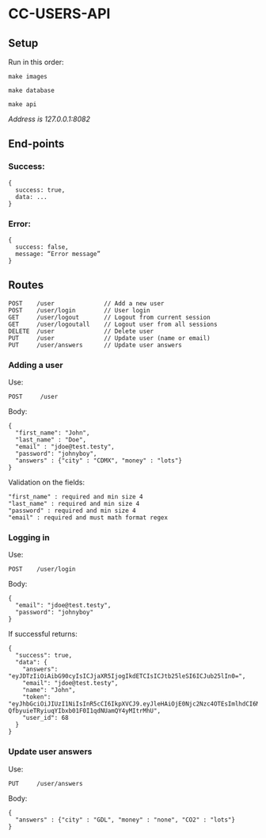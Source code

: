 # CC-USERS-API
## Setup
Run in this order:
```
make images

make database

make api
```

*Address is 127.0.0.1:8082*

## End-points
### Success:
```
{
  success: true,
  data: ...
}
```

### Error:
```
{
  success: false,
  message: “Error message”
}
```

## Routes
```
POST    /user              // Add a new user
POST    /user/login        // User login
GET     /user/logout       // Logout from current session
GET     /user/logoutall    // Logout user from all sessions
DELETE  /user              // Delete user
PUT     /user              // Update user (name or email)
PUT     /user/answers      // Update user answers
```

### Adding a user
Use:
```
POST     /user              
```
Body:
```
{
  "first_name": "John",
  "last_name" : "Doe",
  "email" : "jdoe@test.testy",
  "password": "johnyboy",
  "answers" : {"city" : "CDMX", "money" : "lots"}
}
```
Validation on the fields:
```
"first_name" : required and min size 4
"last_name" : required and min size 4
"password" : required and min size 4
"email" : required and must math format regex
```

### Logging in
Use:
```
POST    /user/login     
```
Body:
```
{
  "email": "jdoe@test.testy",
  "password": "johnyboy"
}
```
If successful returns:
```
{
  "success": true,
  "data": {
    "answers": "eyJDTzIiOiAibG90cyIsICJjaXR5IjogIkdETCIsICJtb25leSI6ICJub25lIn0=",
    "email": "jdoe@test.testy",
    "name": "John",
    "token": "eyJhbGciOiJIUzI1NiIsInR5cCI6IkpXVCJ9.eyJleHAiOjE0Njc2Nzc4OTEsImlhdCI6MTQ2NjQ2ODI5MSwiaWQiOjY4LCJqdGkiOiJWZE44MyJ9.u-QfbyuieTRyiuqYIbxb01F0I1qdNUamQY4yMItrMhU",
    "user_id": 68
  }
}
```

### Update user answers
Use:
```
PUT     /user/answers
```
Body:
```
{
  "answers" : {"city" : "GDL", "money" : "none", "CO2" : "lots"}
}
```
